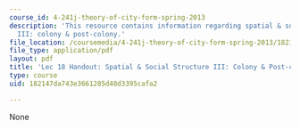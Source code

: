 ```yaml
---
course_id: 4-241j-theory-of-city-form-spring-2013
description: 'This resource contains information regarding spatial & social structure
  III: colony & post-colony.'
file_location: /coursemedia/4-241j-theory-of-city-form-spring-2013/182147da743e3661285d48d3395cafa2_MIT4_241JS13_handout18.pdf
file_type: application/pdf
layout: pdf
title: 'Lec 18 Handout: Spatial & Social Structure III: Colony & Post-colony'
type: course
uid: 182147da743e3661285d48d3395cafa2

---
```

None